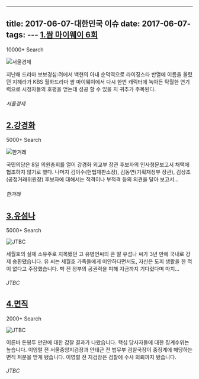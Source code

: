 ---
title: 2017-06-07-대한민국 이슈
date: 2017-06-07-
tags: 
\---
[1.쌈 마이웨이 6회](http://www.sedaily.com/NewsView/1OH3F0YOKS)
--

10000+ Search

![서울경제](http://t0.gstatic.com/images?q=tbn:ANd9GcRR5HuRTm4gvns1C2Y5peNSyiA7syK-7daR0ULqX5DpuYIUk4Qdn24nF3LdA3H3_eiTCfZ28d6C)

지난해 드라마 보보경심:려에서 백현의 아내 순덕역으로 라이징스타 반열에 이름을 올렸던 지헤라가 KBS 월화드라마 쌈 마이웨이에서 다시 한번 캐릭터에 녹아든 탁월한 연기력으로 시청자들의 호평을 얻는데 성공 할 수 있을 지 귀추가 주목된다.
###### 서울경제

[2.강경화](http://www.hani.co.kr/arti/politics/assembly/797954.html)
--

5000+ Search

![한겨레](http://t1.gstatic.com/images?q=tbn:ANd9GcSMB0FvbJuuI6MtefoLgU-sirufMdRS5_Uo3qBHmgS8xhEjmP5jckNN9KHa6ZSKoV8Bqe0o6KW_)

국민의당은 8일 의원총회를 열어 강경화 외교부 장관 후보자의 인사청문보고서 채택에 협조하지 않기로 했다. 나머지 김이수(헌법재판소장), 김동연(기획재정부 장관), 김상조(공정거래위원장) 후보자에 대해서는 적격이나 부적격 등의 의견을 달아 보고서...
###### 한겨레

[3.유섬나](http://news.jtbc.joins.com/html/322/NB11479322.html)
--

5000+ Search

![JTBC](http://t3.gstatic.com/images?q=tbn:ANd9GcTk5HPkNfGPyPdvNEB9mUHKVLr_-VJDDciPFXBVLQ-n6w7L9rZt9uR8Gx23xoreQopDHSjSsFZZ)

세월호의 실제 소유주로 지목됐던 고 유병언씨의 큰 딸 유섬나 씨가 3년 만에 국내로 강제 송환됐습니다. 유 씨는 세월호 가족들에게 미안하다면서도, 자신은 도피 생활을 한 적이 없다고 주장했습니다. 박 전 정부의 공권력을 피해 지금까지 기다렸다며 마치...
###### JTBC

[4.면직](http://mnews.jtbc.joins.com/News/Article.aspx?news_id=NB11479176)
--

2000+ Search

![JTBC](http://t1.gstatic.com/images?q=tbn:ANd9GcQwhtTeHBDI8FemjgrEMwoaZXyLLSjTCpFVL2jyh_IE8JlyPU7qqqaLKaT4KE88J6MC4fH5l1Iv)

이른바 돈봉투 만찬에 대한 감찰 결과가 나왔습니다. 핵심 당사자들에 대한 징계수위는 높습니다. 이영렬 전 서울중앙지검장과 안태근 전 법무부 검찰국장이 중징계에 해당하는 면직 처분을 받게 됐습니다. 이영렬 전 지검장은 검찰에 수사 의뢰까지 됐습니다.
###### JTBC

